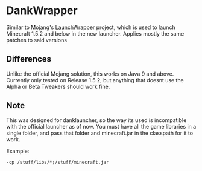 # DankWrapper
Similar to Mojang's [LaunchWrapper](https://github.com/Mojang/LegacyLauncher) project, which is used to launch Minecraft 1.5.2 and below in the new launcher. Applies mostly the same patches to said versions
## Differences
Unlike the official Mojang solution, this works on Java 9 and above. Currently only tested on Release 1.5.2, but anything that doesnt use the Alpha or Beta Tweakers should work fine.
## Note
This was designed for danklauncher, so the way its used is incompatible with the official launcher as of now. You must have all the game libraries in a single folder, and pass that folder and minecraft.jar in the classpath for it to work.

Example:
```
-cp /stuff/libs/*;/stuff/minecraft.jar
```
